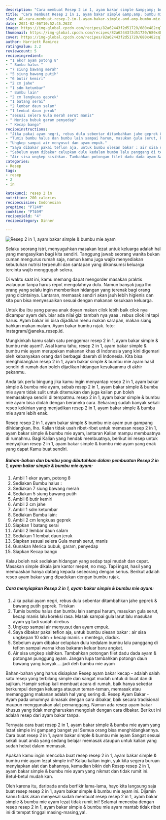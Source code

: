 ```yaml
---
description: "Cara membuat Resep 2 in 1, ayam bakar simple &amp;amp; bumbu mie ayam Sederhana dan Mudah Dibuat"
title: "Cara membuat Resep 2 in 1, ayam bakar simple &amp;amp; bumbu mie ayam Sederhana dan Mudah Dibuat"
slug: 48-cara-membuat-resep-2-in-1-ayam-bakar-simple-and-amp-bumbu-mie-ayam-sederhana-dan-mudah-dibuat
date: 2021-02-06T10:52:45.262Z
image: https://img-global.cpcdn.com/recipes/82a62443f2d51720/680x482cq70/resep-2-in-1-ayam-bakar-simple-bumbu-mie-ayam-foto-resep-utama.jpg
thumbnail: https://img-global.cpcdn.com/recipes/82a62443f2d51720/680x482cq70/resep-2-in-1-ayam-bakar-simple-bumbu-mie-ayam-foto-resep-utama.jpg
cover: https://img-global.cpcdn.com/recipes/82a62443f2d51720/680x482cq70/resep-2-in-1-ayam-bakar-simple-bumbu-mie-ayam-foto-resep-utama.jpg
author: Harriett Ramirez
ratingvalue: 3.2
reviewcount: 5
recipeingredient:
- "1 ekor ayam potong 8"
- " Bumbu halus "
- "7 siung bawang merah"
- "5 siung bawang putih"
- "6 butir kemiri"
- "2 cm jahe"
- "1 sdm ketumbar"
- " Bumbu lain"
- "2 cm lengkuas geprek"
- "1 batang serai"
- "2 lembar daun salam"
- "1 lembat daun jeruk"
- "sesuai selera Gula merah serut manis"
- " Merica bubuk garam penyedap"
- " Kecap bango"
recipeinstructions:
- "Jika pakai ayam negri, rebus dulu sebentar ditambahkan jahe geprek &amp; bawang putih geprek. Tiriskan"
- "Tumis bumbu halus dan bumbu lain sampai harum, masukan gula serut, kecap manis lalu koreksi rasa. Masak sampai gula larut lalu masukan ayam yg tadi sudah direbus"
- "Ungkep sampai air menyusut dan ayam empuk."
- "Saya dibakar pakai teflon aja, untuk bumbu olesan bakar : air sisa ungkepan 10 sdm + kecap manis + mentega, diaduk."
- "Sebelum ayam dibakar celupkan dulu kedalam bumbu lalu panggang di teflon sampai warna khas bakaran keluar baru angkat."
- "Air sisa ungkep sisihkan. Tambahkan potongan filet dadu dada ayam &amp; potongan punggung ayam. Jangan lupa tambahkan potongn daun bawang yang banyak.....jadi deh bumbu mie ayam"
categories:
- Resep
tags:
- resep
- 2
- in

katakunci: resep 2 in 
nutrition: 200 calories
recipecuisine: Indonesian
preptime: "PT24M"
cooktime: "PT40M"
recipeyield: "4"
recipecategory: Dinner

---
```



![Resep 2 in 1, ayam bakar simple &amp; bumbu mie ayam](https://img-global.cpcdn.com/recipes/82a62443f2d51720/680x482cq70/resep-2-in-1-ayam-bakar-simple-bumbu-mie-ayam-foto-resep-utama.jpg)

Selaku seorang istri, menyuguhkan masakan lezat untuk keluarga adalah hal yang mengasyikan bagi kita sendiri. Tanggung jawab seorang  wanita bukan cuman mengurus rumah saja, namun kamu juga wajib menyediakan kebutuhan nutrisi terpenuhi dan santapan yang dikonsumsi keluarga tercinta wajib menggugah selera.

Di waktu  saat ini, kamu memang dapat mengorder masakan praktis walaupun tanpa harus repot mengolahnya dulu. Namun banyak juga lho orang yang selalu ingin memberikan hidangan yang terenak bagi orang yang dicintainya. Lantaran, memasak sendiri akan jauh lebih higienis dan kita pun bisa menyesuaikan sesuai dengan makanan kesukaan keluarga. 

Untuk ibu ibu yang punya anak doyan makan cilok lebih baik cilok nya dicampur ayam deh. biar ada nilai gizi tambah nya yaaa . rebus cilok ini tapi harus. Ayam bakar ini bisa dijadikan menu makan sarapan, makan siang bahkan makan malam. Ayam bakar bumbu rujak. foto: Instagram/@aneka_resep.id.

Mungkinkah kamu salah satu penggemar resep 2 in 1, ayam bakar simple &amp; bumbu mie ayam?. Asal kamu tahu, resep 2 in 1, ayam bakar simple &amp; bumbu mie ayam merupakan makanan khas di Indonesia yang kini digemari oleh kebanyakan orang dari berbagai daerah di Indonesia. Kita bisa menghidangkan resep 2 in 1, ayam bakar simple &amp; bumbu mie ayam hasil sendiri di rumah dan boleh dijadikan hidangan kesukaanmu di akhir pekanmu.

Anda tak perlu bingung jika kamu ingin menyantap resep 2 in 1, ayam bakar simple &amp; bumbu mie ayam, sebab resep 2 in 1, ayam bakar simple &amp; bumbu mie ayam tidak sulit untuk ditemukan dan juga kalian pun boleh memasaknya sendiri di tempatmu. resep 2 in 1, ayam bakar simple &amp; bumbu mie ayam bisa diolah dengan beraneka cara. Sekarang sudah banyak sekali resep kekinian yang menjadikan resep 2 in 1, ayam bakar simple &amp; bumbu mie ayam lebih enak.

Resep resep 2 in 1, ayam bakar simple &amp; bumbu mie ayam pun gampang dihidangkan, lho. Kalian tidak usah ribet-ribet untuk memesan resep 2 in 1, ayam bakar simple &amp; bumbu mie ayam, lantaran Kalian mampu membuatnya di rumahmu. Bagi Kalian yang hendak membuatnya, berikut ini resep untuk menyajikan resep 2 in 1, ayam bakar simple &amp; bumbu mie ayam yang enak yang dapat Kamu buat sendiri.

<!--inarticleads1-->

##### Bahan-bahan dan bumbu yang dibutuhkan dalam pembuatan Resep 2 in 1, ayam bakar simple &amp; bumbu mie ayam:

1. Ambil 1 ekor ayam, potong 8
1. Sediakan  Bumbu halus :
1. Sediakan 7 siung bawang merah
1. Sediakan 5 siung bawang putih
1. Ambil 6 butir kemiri
1. Ambil 2 cm jahe
1. Ambil 1 sdm ketumbar
1. Sediakan  Bumbu lain:
1. Ambil 2 cm lengkuas geprek
1. Siapkan 1 batang serai
1. Ambil 2 lembar daun salam
1. Sediakan 1 lembat daun jeruk
1. Siapkan sesuai selera Gula merah serut, manis
1. Gunakan  Merica bubuk, garam, penyedap
1. Siapkan  Kecap bango


Kalau boleh nak sediakan hidangan yang sedap tapi mudah dan cepat. Masakan simple dikala jam kantor mepet, no msg. Tapi ingat, hasil yang memuaskan hanya datang kepada seseorang dengan serius. Berikut adalah resep ayam bakar yang dipadukan dengan bumbu rujak. 

<!--inarticleads2-->

##### Cara menyiapkan Resep 2 in 1, ayam bakar simple &amp; bumbu mie ayam:

1. Jika pakai ayam negri, rebus dulu sebentar ditambahkan jahe geprek &amp; bawang putih geprek. Tiriskan
1. Tumis bumbu halus dan bumbu lain sampai harum, masukan gula serut, kecap manis lalu koreksi rasa. Masak sampai gula larut lalu masukan ayam yg tadi sudah direbus
1. Ungkep sampai air menyusut dan ayam empuk.
1. Saya dibakar pakai teflon aja, untuk bumbu olesan bakar : air sisa ungkepan 10 sdm + kecap manis + mentega, diaduk.
1. Sebelum ayam dibakar celupkan dulu kedalam bumbu lalu panggang di teflon sampai warna khas bakaran keluar baru angkat.
1. Air sisa ungkep sisihkan. Tambahkan potongan filet dadu dada ayam &amp; potongan punggung ayam. Jangan lupa tambahkan potongn daun bawang yang banyak.....jadi deh bumbu mie ayam


Bahan-bahan yang harus disiapkan  Resep ayam bakar kecap - adalah salah satu resep yang terbilang simple dan sangat mudah untuk di buat dan di sajikan. Hampir setiap kali membuat acara di rumah, baik hanya sekedar berkumpul dengan keluarga ataupun teman-teman, memasak atau memanggang makanan adalah hal yang sering di. Resep Ayam Bakar - Ayam pada umumnya dimasak dengan cara dibakar, baik secara tradisional maupun menggunakan alat pemanggang. Namun ada resep ayam bakar khusus yang tidak mengharuskan mengolah dengan cara dibakar. Berikut ini adalah resep dari ayam bakar tanpa. 

Ternyata cara buat resep 2 in 1, ayam bakar simple &amp; bumbu mie ayam yang lezat simple ini gampang banget ya! Semua orang bisa menghidangkannya. Cara buat resep 2 in 1, ayam bakar simple &amp; bumbu mie ayam Sangat sesuai sekali buat anda yang sedang belajar memasak ataupun untuk kalian yang sudah hebat dalam memasak.

Apakah kamu ingin mencoba buat resep resep 2 in 1, ayam bakar simple &amp; bumbu mie ayam lezat simple ini? Kalau kalian ingin, yuk kita segera buruan menyiapkan alat dan bahannya, kemudian bikin deh Resep resep 2 in 1, ayam bakar simple &amp; bumbu mie ayam yang nikmat dan tidak rumit ini. Betul-betul mudah kan. 

Oleh karena itu, daripada anda berfikir lama-lama, hayo kita langsung saja buat resep resep 2 in 1, ayam bakar simple &amp; bumbu mie ayam ini. Dijamin kamu tiidak akan menyesal sudah membuat resep resep 2 in 1, ayam bakar simple &amp; bumbu mie ayam lezat tidak rumit ini! Selamat mencoba dengan resep resep 2 in 1, ayam bakar simple &amp; bumbu mie ayam mantab tidak ribet ini di tempat tinggal masing-masing,ya!.

